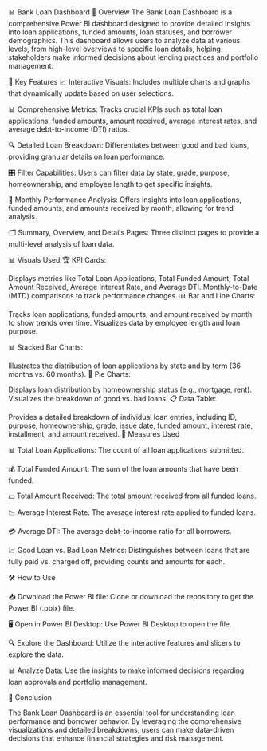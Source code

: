 📊 Bank Loan Dashboard
📄 Overview
The Bank Loan Dashboard is a comprehensive Power BI dashboard designed to provide detailed insights into loan applications, funded amounts, loan statuses, and borrower demographics. This dashboard allows users to analyze data at various levels, from high-level overviews to specific loan details, helping stakeholders make informed decisions about lending practices and portfolio management.

🔑 Key Features
📈 Interactive Visuals: Includes multiple charts and graphs that dynamically update based on user selections.

📊 Comprehensive Metrics: Tracks crucial KPIs such as total loan applications, funded amounts, amount received, average interest rates, and average debt-to-income (DTI) ratios.

🔍 Detailed Loan Breakdown: Differentiates between good and bad loans, providing granular details on loan performance.

🎛️ Filter Capabilities: Users can filter data by state, grade, purpose, homeownership, and employee length to get specific insights.

📅 Monthly Performance Analysis: Offers insights into loan applications, funded amounts, and amounts received by month, allowing for trend analysis.

🗂️ Summary, Overview, and Details Pages: Three distinct pages to provide a multi-level analysis of loan data.

📊 Visuals Used
🏆 KPI Cards:

Displays metrics like Total Loan Applications, Total Funded Amount, Total Amount Received, Average Interest Rate, and Average DTI.
Monthly-to-Date (MTD) comparisons to track performance changes.
📊 Bar and Line Charts:

Tracks loan applications, funded amounts, and amount received by month to show trends over time.
Visualizes data by employee length and loan purpose.

📊 Stacked Bar Charts:

Illustrates the distribution of loan applications by state and by term (36 months vs. 60 months).
🥧 Pie Charts:

Displays loan distribution by homeownership status (e.g., mortgage, rent).
Visualizes the breakdown of good vs. bad loans.
📋 Data Table:

Provides a detailed breakdown of individual loan entries, including ID, purpose, homeownership, grade, issue date, funded amount, interest rate, installment, and amount received.
📏 Measures Used

📊 Total Loan Applications: The count of all loan applications submitted.

💰 Total Funded Amount: The sum of the loan amounts that have been funded.

💵 Total Amount Received: The total amount received from all funded loans.

📉 Average Interest Rate: The average interest rate applied to funded loans.

💳 Average DTI: The average debt-to-income ratio for all borrowers.

📈 Good Loan vs. Bad Loan Metrics: Distinguishes between loans that are fully paid vs. charged off, providing counts and amounts for each.

🛠️ How to Use

📥 Download the Power BI file: Clone or download the repository to get the Power BI (.pbix) file.

🖥️ Open in Power BI Desktop: Use Power BI Desktop to open the file.

🔍 Explore the Dashboard: Utilize the interactive features and slicers to explore the data.

📊 Analyze Data: Use the insights to make informed decisions regarding loan approvals and portfolio management.

📌 Conclusion

The Bank Loan Dashboard is an essential tool for understanding loan performance and borrower behavior. By leveraging the comprehensive visualizations and detailed breakdowns, users can make data-driven decisions that enhance financial strategies and risk management.
